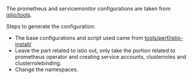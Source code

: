 The prometheus and servicemonitor configurations are taken from
[istio/tools](https://github.com/istio/tools).

Steps to generate the configuration:

- The base configurations and script used came from
  [tools/perf/istio-install/](https://github.com/istio/tools/tree/master/perf/istio-install#istio-setup)
- Leave the part related to istio out, only take the portion related to
  prometheus operator and creating service accounts, clusterroles and
  clusterrolebinding.
- Change the namespaces.
